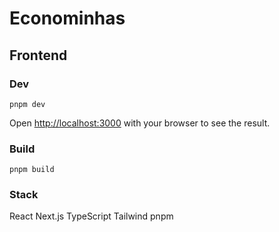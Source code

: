 # Econominhas

## Frontend

### Dev

`pnpm dev`

Open [http://localhost:3000](http://localhost:3000) with your browser to see the result.

### Build

`pnpm build`

### Stack

React
Next.js
TypeScript
Tailwind
pnpm
